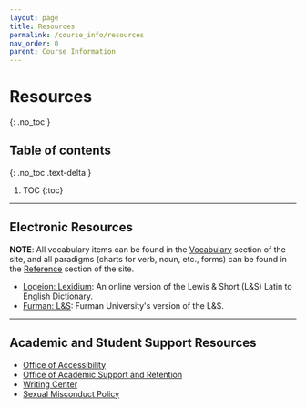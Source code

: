 ```yaml
---
layout: page
title: Resources
permalink: /course_info/resources
nav_order: 0
parent: Course Information
---
```


# Resources
{: .no_toc }

## Table of contents
{: .no_toc .text-delta }

1. TOC
{:toc}

***

## Electronic Resources

**NOTE**: All vocabulary items can be found in the [Vocabulary](../vocabulary) section of the site, and all paradigms (charts for verb, noun, etc., forms) can be found in the [Reference](../reference) section of the site.

* [Logeion: Lexidium](https://logeion.uchicago.edu/lexidium): An online version of the Lewis & Short (L&S) Latin to English Dictionary.
* [Furman: L&S](http://folio2.furman.edu/lsj/): Furman University's version of the L&S.

***

## Academic and Student Support Resources

* [Office of Accessibility](https://www.fairfield.edu/undergraduate/academics/resources/academic-commons/accessibility/)
* [Office of Academic Support and Retention](https://www.fairfield.edu/undergraduate/academics/resources/academic-commons/index.html)
* [Writing Center](https://www.fairfield.edu/undergraduate/academics/resources/academic-commons/index.html)
* [Sexual Misconduct Policy](https://www.fairfield.edu/undergraduate/student-life-and-services/office-of-the-dean-of-students/student-handbook/sexual-misconduct-policy/index.html)